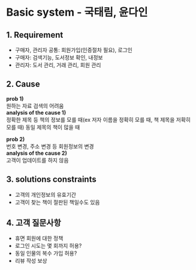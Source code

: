 # Basic system - 국태림, 윤다인

## 1. Requirement
- 구매자, 관리자 공통: 회원가입(인증절차 필요), 로그인
- 구매자: 검색기능, 도서정보 확인, 내정보
- 관리자: 도서 관리, 거래 관리, 회원 관리

## 2. Cause
**prob 1)**  
원하는 자료 검색의 어려움  
**analysis of the cause 1)**  
정확한 제목 등 책의 정보를 모를 때(ex 저자 이름을 정확히 모를 때, 책 제목을 저확히 모를 때)
동일 제목의 책이 많을 때


**prob 2)**  
번호 변경, 주소 변경 등 회원정보의 변경  
**analysis of the cause 2)**  
고객이 업데이트를 하지 않음



## 3. solutions constraints
- 고객의 개인정보의 유효기간
- 고객이 찾는 책이 절판된 책일수도 있음



## 4. 고객 질문사항
- 휴면 회원에 대한 정책
- 로그인 시도는 몇 회까지 허용?
- 동일 인물의 복수 가입 허용?
- 리뷰 작성 보상
